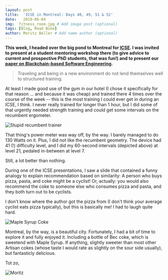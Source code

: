 ```yaml
---
layout: post
title:  'ICSE in Montreal: Days 48, 49, 51 & 52'
date:   2019-06-04
img:  fitness_room.jpg # Add image post (optional)
tags: [Blog, Road Bike]
author: Moritz Beller # Add name author (optional)
---
```


**This week, I headed over the big pond to Montreal for
  [ICSE](https://conf.researchr.org/home/icse-2019). I was invited to
  present at a student mentoring workshop there (to give advice to
  current and prospective PhD students, that was fun!) and to present
  our [paper on Blackchain-based Software
  Engineering](https://inventitech.com/publications/2019_beller_hejderup_blockchain-based_software_engineering.pdf).**

> Traveling and being in a new environment do not lend themselves well
  to structured training.

At least I made good use of the gym in our hotel (I chose it
specifically for that reason ... and because it was cheap) and trained
there 4 times over the course of the week -- this is the most training
I could ever get in during an ICSE, I think. I never really trained
for longer than 1 hour, but I did some of that urgently needed
strength training and could get some intervals on the recumbent
ergometer.

![Stupid recumbent trainer]({{site.baseurl}}/assets/img/recumbent_trainer.jpg)

That thing's power meter was way off, by the way. I barely managed to
do 130 Watts on it. Plus, I did not like the recumbent geometry. The
device had 41 (!) difficulty level, and I did my 60-second intervals
(depicted above) at level 21, pedaled in-between at level 7.

Still, a lot better than nothing.

During one of the ICSE presentations, I saw a slide that contained a
funny analogy to explain recommendation based on similarity: A person
who buys pizza, pasta, and coke might be a cyclist! Or, actually: you
would also recommend the coke to someone else who consumes pizza and
pasta, and they both turn out to be cyclists.

I don't know where the author got the pizza from (I don't think your
average cyclist eats pizza typically), but this is basically me! I had
to laugh quite hard.

![Maple Syrup Coke]({{site.baseurl}}/assets/img/maplesyrup_coke.jpg)

Montreal, by the way, is a beautiful city. Fortunately, I had a bit of
time to explore it and fully enjoyed it. Including a bottle of Bec
coke, which is sweetend with Maple Syrup. If anything, slightly
sweeter than most other Artisan cokes (whose taste I would rate as
slightly on the sour side usually), but fantasticly delicious.

Tot zo,

![Moritz]({{site.baseurl}}/assets/img/moritz.png)
